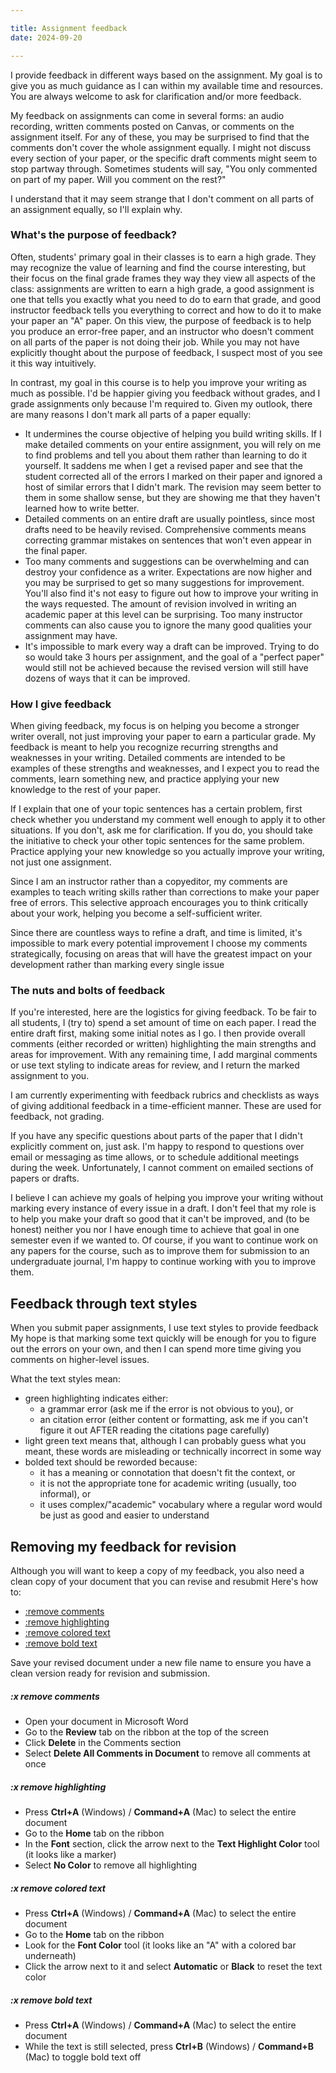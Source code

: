 ```yaml
---

title: Assignment feedback
date: 2024-09-20

---
```


I provide feedback in different ways based on the assignment. My goal is to give you as much guidance as I can within my available time and resources. You are always welcome to ask for clarification and/or more feedback.

My feedback on assignments can come in several forms: an audio recording, written comments posted on Canvas, or comments on the assignment itself. For any of these, you may be surprised to find that the comments don't cover the whole assignment equally. I might not discuss every section of your paper, or the specific draft comments might seem to stop partway through. Sometimes students will say, "You only commented on part of my paper. Will you comment on the rest?"

I understand that it may seem strange that I don't comment on all parts of an assignment equally, so I'll explain why.

### What's the purpose of feedback?

Often, students' primary goal in their classes is to earn a high grade. They may recognize the value of learning and find the course interesting, but their focus on the final grade frames they way they view all aspects of the class:  assignments are written to earn a high grade, a good assignment is one that tells you exactly what you need to do to earn that grade, and good instructor feedback tells you everything to correct and how to do it to make your paper an "A" paper. On this view, the purpose of feedback is to help you produce an error-free paper, and an instructor who doesn't comment on all parts of the paper is not doing their job. While you may not have explicitly thought about the purpose of feedback, I suspect most of you see it this way intuitively.

In contrast, my goal in this course is to help you improve your writing as much as possible. I'd be happier giving you feedback without grades, and I grade assignments only because I'm required to. Given my outlook, there are many reasons I don't mark all parts of a paper equally:

- It undermines the course objective of helping you build writing skills. If I make detailed comments on your entire assignment, you will rely on me to find problems and tell you about them rather than learning to do it yourself. It saddens me when I get a revised paper and see that the student corrected all of the errors I marked on their paper and ignored a host of similar errors that I didn't mark. The revision may seem better to them in some shallow sense, but they are showing me that they haven't learned how to write better.
- Detailed comments on an entire draft are usually pointless, since most drafts need to be heavily revised. Comprehensive comments means correcting grammar mistakes on sentences that won't even appear in the final paper.
- Too many comments and suggestions can be overwhelming and can destroy your confidence as a writer. Expectations are now higher and you may be surprised to get so many suggestions for improvement. You'll also find it's not easy to figure out how to improve your writing in the ways requested. The amount of revision involved in writing an academic paper at this level can be surprising. Too many instructor comments can also cause you to ignore the many good qualities your assignment may have.
- It's impossible to mark every way a draft can be improved. Trying to do so would take 3 hours per assignment, and the goal of a "perfect paper" would still not be achieved because the revised version will still have dozens of ways that it can be improved.

### How I give feedback

When giving feedback, my focus is on helping you become a stronger writer overall, not just improving your paper to earn a particular grade. My feedback is meant to help you recognize recurring strengths and weaknesses in your writing. Detailed comments are intended to be examples of these strengths and weaknesses, and I expect you to read the comments, learn something new, and practice applying your new knowledge to the rest of your paper.

If I explain that one of your topic sentences has a certain problem, first check whether you understand my comment well enough to apply it to other situations. If you don't, ask me for clarification. If you do, you should take the initiative to check your other topic sentences for the same problem. Practice applying your new knowledge so you actually improve your writing, not just one assignment.

Since I am an instructor rather than a copyeditor, my comments are examples to teach writing skills rather than corrections to make your paper free of errors. This selective approach encourages you to think critically about your work, helping you become a self-sufficient writer.

Since there are countless ways to refine a draft, and time is limited, it's impossible to mark every potential improvement I choose my comments strategically, focusing on areas that will have the greatest impact on your development rather than marking every single issue

### The nuts and bolts of feedback

If you're interested, here are the logistics for giving feedback. To be fair to all students, I (try to) spend a set amount of time on each paper. I read the entire draft first, making some initial notes as I go. I then provide overall comments (either recorded or written) highlighting the main strengths and areas for improvement. With any remaining time, I add marginal comments or use text styling to indicate areas for review, and I return the marked assignment to you.

I am currently experimenting with feedback rubrics and checklists as ways of giving additional feedback in a time-efficient manner. These are used for feedback, not grading.

If you have any specific questions about parts of the paper that I didn't explicitly comment on, just ask. I'm happy to respond to questions over email or messaging as time allows, or to schedule additional meetings during the week. Unfortunately, I cannot comment on emailed sections of papers or drafts.

I believe I can achieve my goals of helping you improve your writing without marking every instance of every issue in a draft. I don't feel that my role is to help you make your draft so good that it can't be improved, and (to be honest) neither you nor I have enough time to achieve that goal in one semester even if we wanted to. Of course, if you want to continue work on any papers for the course, such as to improve them for submission to an undergraduate journal, I'm happy to continue working with you to improve them.

## Feedback through text styles

When you submit paper assignments, I use text styles to provide feedback My hope is that marking some text quickly will be enough for you to figure out the errors on your own, and then I can spend more time giving you comments on higher-level issues.

What the text styles mean:

- green highlighting indicates either:
	- a grammar error (ask me if the error is not obvious to you), or
	- an citation error (either content or formatting, ask me if you can't figure it out AFTER reading the citations page carefully)
- light green text means that, although I can probably guess what you meant, these words are misleading or technically incorrect in some way
- bolded text should be reworded because:
	- it has a meaning or connotation that doesn't fit the context, or
	- it is not the appropriate tone for academic writing (usually, too informal), or
	- it uses complex/"academic" vocabulary where a regular word would be just as good and easier to understand

## Removing my feedback for revision

Although you will want to keep a copy of my feedback, you also need a clean copy of your document that you can revise and resubmit Here's how to:

- [:remove comments](#x-remove-comments)
- [:remove highlighting](#x-remove-highlighting)
- [:remove colored text](#x-remove-colored-text)
- [:remove bold text](#x-remove-bold-text)

Save your revised document under a new file name to ensure you have a clean version ready for revision and submission.

##### :x remove comments

- Open your document in Microsoft Word
- Go to the **Review** tab on the ribbon at the top of the screen
- Click **Delete** in the Comments section
- Select **Delete All Comments in Document** to remove all comments at once

##### :x remove highlighting

- Press **Ctrl+A** (Windows) / **Command+A** (Mac) to select the entire document
- Go to the **Home** tab on the ribbon
- In the **Font** section, click the arrow next to the **Text Highlight Color** tool (it looks like a marker)
- Select **No Color** to remove all highlighting

##### :x remove colored text

- Press **Ctrl+A** (Windows) / **Command+A** (Mac) to select the entire document
- Go to the **Home** tab on the ribbon
- Look for the **Font Color** tool (it looks like an "A" with a colored bar underneath)
- Click the arrow next to it and select **Automatic** or **Black** to reset the text color

##### :x remove bold text

- Press **Ctrl+A** (Windows) / **Command+A** (Mac) to select the entire document
- While the text is still selected, press **Ctrl+B** (Windows) / **Command+B** (Mac) to toggle bold text off
